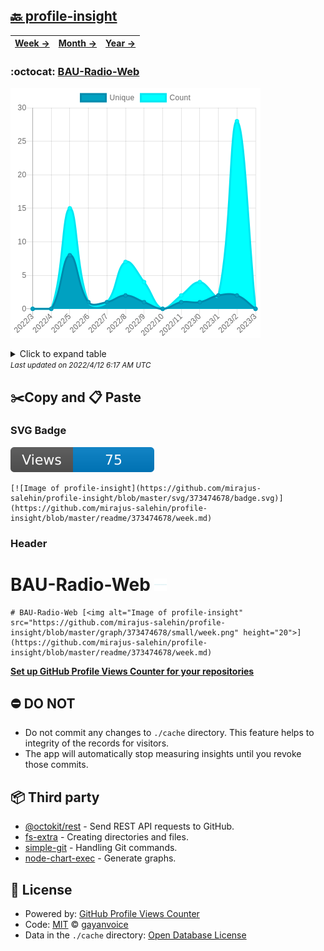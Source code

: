 ## [🔙 profile-insight](https://github.com/mirajus-salehin/profile-insight)
| [**Week →**](https://github.com/mirajus-salehin/profile-insight/blob/master/readme/373474678/week.md) | [**Month →**](https://github.com/mirajus-salehin/profile-insight/blob/master/readme/373474678/month.md) | [**Year →**](https://github.com/mirajus-salehin/profile-insight/blob/master/readme/373474678/year.md) |
| ---- | ---- | ----- |
### :octocat: [BAU-Radio-Web](https://github.com/mirajus-salehin/BAU-Radio-Web)
![Image of profile-insight](https://github.com/mirajus-salehin/profile-insight/blob/master/graph/373474678/large/year.png)

<details>
	<summary>Click to expand table</summary>
	<h2>:calendar: Year Page Views Table</h2>
<table>
	<tr>
		<th>
			Last Updated
		</th>
		<th>
			Unique
		</th>
		<th>
			Count
		</th>
	</tr>
	<tr>
		<td>
			<code>2022/4/1</code>
		</td>
		<td>
			<code>0</code>
		</td>
		<td>
			<code>0</code>
		</td>
	</tr>
	<tr>
		<td>
			<code>2022/3/1</code>
		</td>
		<td>
			<code>2</code>
		</td>
		<td>
			<code>28</code>
		</td>
	</tr>
	<tr>
		<td>
			<code>2022/2/1</code>
		</td>
		<td>
			<code>2</code>
		</td>
		<td>
			<code>2</code>
		</td>
	</tr>
	<tr>
		<td>
			<code>2022/1/1</code>
		</td>
		<td>
			<code>1</code>
		</td>
		<td>
			<code>4</code>
		</td>
	</tr>
	<tr>
		<td>
			<code>2021/12/1</code>
		</td>
		<td>
			<code>1</code>
		</td>
		<td>
			<code>2</code>
		</td>
	</tr>
	<tr>
		<td>
			<code>2021/11/1</code>
		</td>
		<td>
			<code>0</code>
		</td>
		<td>
			<code>0</code>
		</td>
	</tr>
	<tr>
		<td>
			<code>2021/10/1</code>
		</td>
		<td>
			<code>1</code>
		</td>
		<td>
			<code>4</code>
		</td>
	</tr>
	<tr>
		<td>
			<code>2021/9/1</code>
		</td>
		<td>
			<code>2</code>
		</td>
		<td>
			<code>7</code>
		</td>
	</tr>
	<tr>
		<td>
			<code>2021/8/1</code>
		</td>
		<td>
			<code>1</code>
		</td>
		<td>
			<code>1</code>
		</td>
	</tr>
	<tr>
		<td>
			<code>2021/7/1</code>
		</td>
		<td>
			<code>1</code>
		</td>
		<td>
			<code>1</code>
		</td>
	</tr>
	<tr>
		<td>
			<code>2021/6/1</code>
		</td>
		<td>
			<code>8</code>
		</td>
		<td>
			<code>15</code>
		</td>
	</tr>
	<tr>
		<td>
			<code>2021/5/1</code>
		</td>
		<td>
			<code>0</code>
		</td>
		<td>
			<code>0</code>
		</td>
	</tr>
	<tr>
		<td>
			<code>2021/4/1</code>
		</td>
		<td>
			<code>0</code>
		</td>
		<td>
			<code>0</code>
		</td>
	</tr>
</table>

</details>
<small><i>Last updated on 2022/4/12 6:17 AM UTC</i></small>

## ✂️Copy and 📋 Paste
### SVG Badge
[![Image of profile-insight](https://github.com/mirajus-salehin/profile-insight/blob/master/svg/373474678/badge.svg)](https://github.com/mirajus-salehin/profile-insight/blob/master/readme/373474678/week.md)
```readme
[![Image of profile-insight](https://github.com/mirajus-salehin/profile-insight/blob/master/svg/373474678/badge.svg)](https://github.com/mirajus-salehin/profile-insight/blob/master/readme/373474678/week.md)
```
### Header
# BAU-Radio-Web [<img alt="Image of profile-insight" src="https://github.com/mirajus-salehin/profile-insight/blob/master/graph/373474678/small/week.png" height="20">](https://github.com/mirajus-salehin/profile-insight/blob/master/readme/373474678/week.md)
```readme
# BAU-Radio-Web [<img alt="Image of profile-insight" src="https://github.com/mirajus-salehin/profile-insight/blob/master/graph/373474678/small/week.png" height="20">](https://github.com/mirajus-salehin/profile-insight/blob/master/readme/373474678/week.md)
```
[**Set up GitHub Profile Views Counter for your repositories**](https://github.com/gayanvoice/github-profile-views-counter)
## ⛔ DO NOT
- Do not commit any changes to `./cache` directory. This feature helps to integrity of the records for visitors.
- The app will automatically stop measuring insights until you revoke those commits.
## 📦 Third party

- [@octokit/rest](https://www.npmjs.com/package/@octokit/rest) - Send REST API requests to GitHub.
- [fs-extra](https://www.npmjs.com/package/fs-extra) - Creating directories and files.
- [simple-git](https://www.npmjs.com/package/simple-git) - Handling Git commands.
- [node-chart-exec](https://www.npmjs.com/package/node-chart-exec) - Generate graphs.
## 📄 License
- Powered by: [GitHub Profile Views Counter](https://github.com/gayanvoice/github-profile-views-counter)
- Code: [MIT](./LICENSE) © [gayanvoice](https://github.com/gayanvoice/github-profile-views-counter)
- Data in the `./cache` directory: [Open Database License](https://opendatacommons.org/licenses/odbl/1-0/)